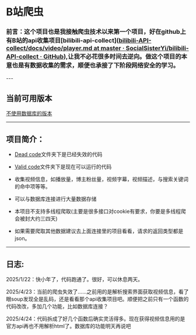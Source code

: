 # B站爬虫

### 前言：这个项目也是我接触爬虫技术以来第一个项目，好在github上有B站的api收集项目[bilibili-api-collect]([bilibili-API-collect/docs/video/player.md at master · SocialSisterYi/bilibili-API-collect · GitHub](https://github.com/SocialSisterYi/bilibili-API-collect/blob/master/docs/video/player.md)),让我不必花很多时间去逆向。做这个项目的本意也是有数据收集的需求，顺便也承接了下阶段网络安全的学习。

--- 

## 当前可用版本

[不使用数据库的版本](Valid-code\NoDatabase\README.md)

---



## 项目简介：

- [Dead code](Dead-code)文件夹下是已经失效的代码

- [Valid code](Valid-code)文件夹下是现在可以运行的代码

- 收集视频信息，如播放量，博主粉丝量，视频字幕，视频描述，与搜索关键词的命中项等等。

- 可以与数据库连接进行大量数据存储

- 本项目不支持多线程爬取(主要是很多接口对cookie有要求，你要是多线程爬会被封大约三四天)

- 如果需要爬取其他数据建议去上面连接里的项目看看，请求的返回类型都是json。
  
  

---

## 日志:

2025/1/22：快小年了，代码跑通了。很好，可以休息两天。

2025/4/23：当前的爬虫失效了......之前用的是解析搜索界面获取视频信息，看了眼soup发现全是乱码，还是看看那个api收集项目吧。顺便把之前只有一个函数的代码改改，多加几个功能，比如数据库连接？

2025/4/24：代码拆成了好几个函数后确实灵活得多。现在获得视频信息用的是官方api再也不用解析html了。数据库的功能明天再说吧
